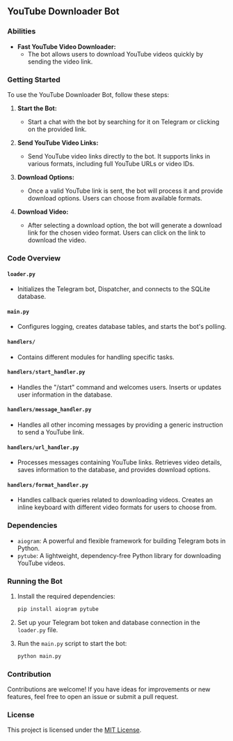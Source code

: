 ## YouTube Downloader Bot

### Abilities

- **Fast YouTube Video Downloader:**
  - The bot allows users to download YouTube videos quickly by sending the video link.

### Getting Started

To use the YouTube Downloader Bot, follow these steps:

1. **Start the Bot:**
   - Start a chat with the bot by searching for it on Telegram or clicking on the provided link.

2. **Send YouTube Video Links:**
   - Send YouTube video links directly to the bot. It supports links in various formats, including full YouTube URLs or video IDs.

3. **Download Options:**
   - Once a valid YouTube link is sent, the bot will process it and provide download options. Users can choose from available formats.

4. **Download Video:**
   - After selecting a download option, the bot will generate a download link for the chosen video format. Users can click on the link to download the video.

### Code Overview

#### `loader.py`
   - Initializes the Telegram bot, Dispatcher, and connects to the SQLite database.

#### `main.py`
   - Configures logging, creates database tables, and starts the bot's polling.

#### `handlers/`
   - Contains different modules for handling specific tasks.

#### `handlers/start_handler.py`
   - Handles the "/start" command and welcomes users. Inserts or updates user information in the database.

#### `handlers/message_handler.py`
   - Handles all other incoming messages by providing a generic instruction to send a YouTube link.

#### `handlers/url_handler.py`
   - Processes messages containing YouTube links. Retrieves video details, saves information to the database, and provides download options.

#### `handlers/format_handler.py`
   - Handles callback queries related to downloading videos. Creates an inline keyboard with different video formats for users to choose from.

### Dependencies

- `aiogram`: A powerful and flexible framework for building Telegram bots in Python.
- `pytube`: A lightweight, dependency-free Python library for downloading YouTube videos.

### Running the Bot

1. Install the required dependencies:

   ```bash
   pip install aiogram pytube
   ```

2. Set up your Telegram bot token and database connection in the `loader.py` file.

3. Run the `main.py` script to start the bot:

   ```bash
   python main.py
   ```

### Contribution

Contributions are welcome! If you have ideas for improvements or new features, feel free to open an issue or submit a pull request.

### License

This project is licensed under the [MIT License](LICENSE).
```
